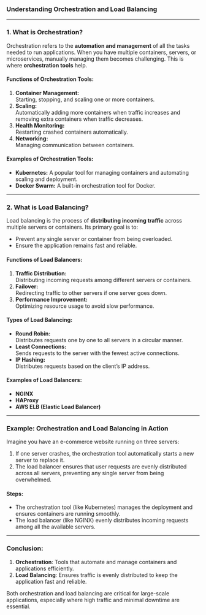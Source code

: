 ### **Understanding Orchestration and Load Balancing**

---

### **1. What is Orchestration?**

Orchestration refers to the **automation and management** of all the tasks needed to run applications. When you have multiple containers, servers, or microservices, manually managing them becomes challenging. This is where **orchestration tools** help.

#### **Functions of Orchestration Tools:**
1. **Container Management:**  
   Starting, stopping, and scaling one or more containers.
2. **Scaling:**  
   Automatically adding more containers when traffic increases and removing extra containers when traffic decreases.
3. **Health Monitoring:**  
   Restarting crashed containers automatically.
4. **Networking:**  
   Managing communication between containers.

#### **Examples of Orchestration Tools:**
- **Kubernetes:** A popular tool for managing containers and automating scaling and deployment.
- **Docker Swarm:** A built-in orchestration tool for Docker.

---

### **2. What is Load Balancing?**

Load balancing is the process of **distributing incoming traffic** across multiple servers or containers. Its primary goal is to:
- Prevent any single server or container from being overloaded.
- Ensure the application remains fast and reliable.

#### **Functions of Load Balancers:**
1. **Traffic Distribution:**  
   Distributing incoming requests among different servers or containers.
2. **Failover:**  
   Redirecting traffic to other servers if one server goes down.
3. **Performance Improvement:**  
   Optimizing resource usage to avoid slow performance.

#### **Types of Load Balancing:**
- **Round Robin:**  
   Distributes requests one by one to all servers in a circular manner.
- **Least Connections:**  
   Sends requests to the server with the fewest active connections.
- **IP Hashing:**  
   Distributes requests based on the client’s IP address.

#### **Examples of Load Balancers:**
- **NGINX**
- **HAProxy**
- **AWS ELB (Elastic Load Balancer)**

---

### **Example: Orchestration and Load Balancing in Action**

Imagine you have an e-commerce website running on three servers:
1. If one server crashes, the orchestration tool automatically starts a new server to replace it.
2. The load balancer ensures that user requests are evenly distributed across all servers, preventing any single server from being overwhelmed.

#### **Steps:**
- The orchestration tool (like Kubernetes) manages the deployment and ensures containers are running smoothly.
- The load balancer (like NGINX) evenly distributes incoming requests among all the available servers.

---

### **Conclusion:**
1. **Orchestration**: Tools that automate and manage containers and applications efficiently.
2. **Load Balancing**: Ensures traffic is evenly distributed to keep the application fast and reliable.

Both orchestration and load balancing are critical for large-scale applications, especially where high traffic and minimal downtime are essential.